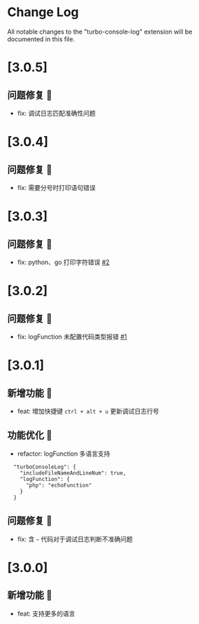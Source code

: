# Change Log

All notable changes to the "turbo-console-log" extension will be documented in this file.

# [3.0.5]
## 问题修复 🐛
* fix: 调试日志匹配准确性问题

# [3.0.4]
## 问题修复 🐛
* fix: 需要分号时打印语句错误

# [3.0.3]
## 问题修复 🐛
* fix: python、go 打印字符错误 [#2](https://github.com/ygqygq2/turbo-console-log/issues/2)

# [3.0.2]
## 问题修复 🐛
* fix: logFunction 未配置代码类型报错 [#1](https://github.com/ygqygq2/turbo-console-log/issues/1)

# [3.0.1]

## 新增功能 🌱
* feat: 增加快捷键 `ctrl + alt + u` 更新调试日志行号

## 功能优化 🚀
* refactor: logFunction 多语言支持
```
  "turboConsoleLog": {
    "includeFileNameAndLineNum": true,
    "logFunction": {
      "php": "echoFunction"
    }
  }
```

## 问题修复 🐛
* fix: 含 `~` 代码对于调试日志判断不准确问题

# [3.0.0]

## 新增功能 🌱
* feat: 支持更多的语言
